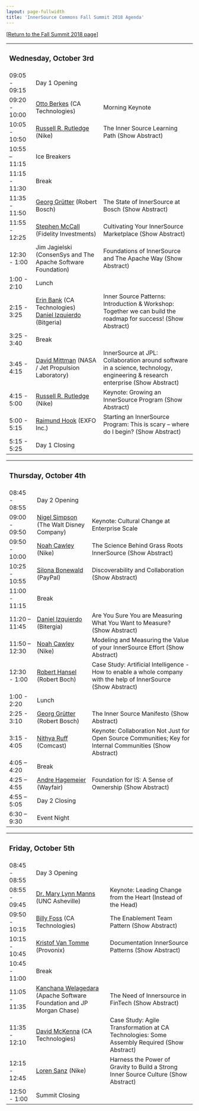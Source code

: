 ```yaml
---
layout: page-fullwidth
title: 'InnerSource Commons Fall Summit 2018 Agenda'
---
```


[[Return to the Fall Summit 2018 page](/InnerSourceCommons/events/isc-fall-2018/)]

<table class="schedule">
    <tr>
        <td colspan="3">
        <h3>Wednesday, October 3rd</h3>
        </td>
    </tr>
    <tr>
        <td class="time">09:05 - 09:15</td>
        <td colspan="2">
            Day 1 Opening
        </td>
    </tr>
    <tr>
        <td class="time">09:20 - 10:00</td>
        <td class="author"><a href="/InnerSourceCommons/events/isc-fall-2018-speakers#otto_berkes">Otto Berkes</a> <span class="affiliation">(CA Technologies)</span></td>
        <td class="title">
            <span class="keynoteTag">Morning Keynote
            </div>
        </td>
    </tr>
    <tr >
        <td class="time">10:05 - 10:50</td>
        <td class="author"><a href="/InnerSourceCommons/events/isc-fall-2018-speakers#russell_rutledge">Russell R. Rutledge</a><span class="affiliation"> (Nike)</span></td>
        <td class="title">The Inner Source Learning Path
            <span onClick="toggleAbstract('rutledge-1')" class="abstract-toggle">(<a id="rutledge-1-link">Show Abstract</a>)</span>
            <div style="display:none" class="abstract" id="rutledge-1">
Inner source is the application of open source methodologies to internally-developed software. While simple to define, inner source can be difficult to explain and implement successfully.
Many engineers lack the background in open source and the ideas and mechanics of open code development. Even those with that background face a new set of constraints and motivations when trying to work openly within the enterprise.

The Inner Source Learning path gives a simple, easy to understand introduction to inner source. It introduces key terms, concepts, and principles for effective inner sourcing along with explanations and real examples. It is intended to bring newcomers up to speed as well as provide those with experience a common vocabulary to use when discussing more advanced concepts.

The Inner Source Learning path will be freely hosted by O'Reilly Media at https://www.safaribooksonline.com/learning-paths for your use and sharing. More advanced segments of the learning path are forthcoming, and we'll outline how you can get involved.            
            </div>
        </td>
    </tr>
    <tr >
        <td class="time">10:55 – 11:15</td>
        <td colspan="2">Ice Breakers</td>
    </tr>
    <tr >
        <td class="time">11:15 - 11:30</td>
        <td colspan="2">Break</td>
    </tr>
    <tr>
        <td class="time">11:35 - 11:50</td>
        <td><a href="/InnerSourceCommons/events/isc-fall-2018-speakers#georg_gruetter">Georg Gr&uuml;tter</a> <span class="affiliation"> (Robert Bosch)</span></td>
        <td class="title">The State of InnerSource at Bosch
            <span onClick="toggleAbstract('gr&uuml;tter-1')" class="abstract-toggle">(<a id="gr&uuml;tter-1-link">Show Abstract</a>)</span>
            <div style="display:none" class="abstract" id="gr&uuml;tter-1">
In this session, I will share insights into recent developments of InnerSource at Bosch, including metrics on collaboration, changes in InnerSource governance as well as lessons learned from nine years of InnerSource at Bosch.
            </div>
        </td>
    </tr>
    <tr>
        <td class="time">11:55 - 12:25</td>
        <td class="author"><a href="/InnerSourceCommons/events/isc-fall-2018-speakers#stephen_mccall">Stephen McCall</a> <span class="affiliation"> (Fidelity Investments)</span></td>
        <td class="title">Cultivating Your InnerSource Marketplace
            <span onClick="toggleAbstract('mccall-1')" class="abstract-toggle">(<a id="mccall-1-link">Show Abstract</a>)</span>
            <div style="display:none" class="abstract" id="mccall-1">
Establishing an InnerSource program inherently implies creating a supply and demand scenario.  Failing to satisfy the needs of this marketplace can fundamentally limit your program's effectiveness.  Creating systems of discoverability that allow project owners to easily connect with potential contributors can yield unexpected benefits.
            </div>
        </td>
    </tr>
    <tr>
        <td class="time">12:30 - 1:00</td>
        <td class="author">Jim Jagielski<span class="affiliation"> (ConsenSys and The Apache Software Foundation)</span></td>
        <td class="title">Foundations of InnerSource and The Apache Way
             <span onClick="toggleAbstract('jagielski-1')" class="abstract-toggle">(<a id="jagielski-1-link">Show Abstract</a>)</span>
            <div style="display:none" class="abstract" id="jagielski-1">
Join this session to learn about the best practices of Open Source via a deep dive into The Apache Way, which serve as the inspiration for InnerSource.
            </div>
        </td>
    </tr>
    <tr>
        <td class="time">1:00 - 2:10</td>
        <td colspan="2">Lunch</td>
    </tr>
    <tr>
        <td class="time">2:15 - 3:25</td>
        <td class="author">
            <a href="/InnerSourceCommons/events/isc-fall-2018-speakers#erin_bank">Erin Bank</a> <span class="affiliation"> (CA Technologies)</span><br/>
            <a href="/InnerSourceCommons/events/isc-fall-2018-speakers#daniel_izquierdo">Daniel Izquierdo</a> <span class="affiliation"> (Bitgeria)</span></td>
        <td class="title">Inner Source Patterns: Introduction & Workshop: Together we can build the roadmap for success!
            <span onClick="toggleAbstract('bank-1')" class="abstract-toggle">(<a id="bank-1-link">Show Abstract</a>)</span>
            <div style="display:none" class="abstract" id="bank-1">
Those of us establishing InnerSource programs encounter similar problems. Developing Patterns is a way of capturing proven solutions to these problems.  This workshop will provide a brief introduction of the InnerSource patterns, and the standard components of patterns. Then we’ll break out into groups to draft patterns for pervasive problems.  Let’s work together and provide solutions for the larger community!
            </div>
        </td>
        </tr>
    <tr >
        <td class="time">3:25 - 3:40</td>
        <td colspan="2">Break</td>
    </tr>
    <tr>
        <td class="time">3:45 - 4:15</td>
        <td class="author"><a href="/InnerSourceCommons/events/isc-fall-2018-speakers#david_mittman">David Mittman</a> <span class="affiliation">(NASA / Jet Propulsion Laboratory)</span></td>
        <td class="title">InnerSource at JPL: Collaboration around software in a science, technology, engineering & research enterprise
            <span onClick="toggleAbstract('mittman-1')" class="abstract-toggle">(<a id="mittman-1-link">Show Abstract</a>)</span>
            <div style="display:none" class="abstract" id="mittman-1">
In 2013, a number of employees at NASA's Jet Propulsion Laboratory believed that the tools that were so successfully supporting the open source community could have significant benefits for our software development community at JPL. Core to this belief was the theory that the JPL software development community was similar to the open source community in the way it operates. This theory has been put into practice in a number of companies, and is known as InnerSource.  
            </div>
        </td>
    </tr>
    <tr>
        <td class="time">4:15 - 5:00</td>
       <td class="author"><a href="/InnerSourceCommons/events/isc-fall-2018-speakers#russell_rutledge">Russell R. Rutledge</a><span class="affiliation"> (Nike)</span></td>
        <td class="title"><span class="keynoteTag">Keynote:</span> Growing an InnerSource Program
            <span onClick="toggleAbstract('rutledge-2')" class="abstract-toggle">(<a id="rutledge-2-link">Show Abstract</a>)</span>
            <div style="display:none" class="abstract" id="rutledge-2">
"Inner source is a great idea! Go do inner source!" You're the dedicated champion for inner source in your company. What do you do now? How do you realistically affect the behavior of dozens or hundreds of teams to the point where robust and pervasive inner sourcing is a normal part of the way that engineering is done? This presentation shares principles, practical anecdotes, and relatable examples on this situation gleaned from experience at Nike. While not claiming all of the answers, it is insightful summary of over a year of work in the area.
            </div>
        </td>
    </tr>
    <tr>
        <td class="time">5:00 - 5:15</td>
        <td class="author">
            <a href="/InnerSourceCommons/events/isc-fall-2018-speakers#raimund_hook">Raimund Hook</a> <span class="affiliation">(EXFO Inc.)</span></td>
        <td class="title">Starting an InnerSource Program: This is scary – where do I begin?
            <span onClick="toggleAbstract('hook-1')" class="abstract-toggle">(<a id="hook-1-link">Show Abstract</a>)</span>
            <div style="display:none" class="abstract" id="hook-1">
I’ve long been a proponent of software reuse, sharing, and breaking down of silos, but it wasn’t until this year (2018) that I was introduced to InnerSource as a formal concept. At the same time, my company was advertising internally for somebody to start building an InnerSource program internally. I felt that it was a position designed for me.
This talk is about the 9-month journey I’ve had since the beginning of the year. During this time, I’ve encountered people all over our global organization. Most of them are overwhelmingly positive about this concept of InnerSource. Fortunately, I’m in an environment where it’s not only supported by upper management but being actively encouraged. At the ISC Spring Summit, I met several people who were interested in starting up an InnerSource program, but not sure what to do first. This presentation is designed to kickstart offline discussion around a future series of talks related to how to start a program. 
            </div>
        </td>
    </tr>
    <tr>
        <td class="time">5:15 - 5:25</td>
        <td colspan="2">Day 1 Closing</td>
    </tr>
</table>

<table class="schedule">
    <tr>
        <td colspan="3">
        <h3>Thursday, October 4th</h3>
        </td>
    </tr>
    <tr>
        <td class="time">08:45 - 08:55</td>
        <td colspan="2" >
            Day 2 Opening
        </td>
    </tr>
    <tr>
        <td class="time">09:00 - 09:50</td>
        <td class="author"><a href="/InnerSourceCommons/events/isc-fall-2018-speakers#nigel_simpson">Nigel Simpson</a> <span class="affiliation">(The Walt Disney Company)</span></td>
        <td class="title">
            <span class="keynoteTag">Keynote: </span>Cultural Change at Enterprise Scale</span>
            </div>
        </td>
    </tr>
    <tr>
        <td class="time">09:50 - 10:00</td>
        <td class="author"><a href="/InnerSourceCommons/events/isc-fall-2018-speakers#noah_cawley">Noah Cawley</a><span class="affiliation"> (Nike)</span></td>
        <td class="title">The Science Behind Grass Roots InnerSource
            <span onClick="toggleAbstract('cawley-1')" class="abstract-toggle">(<a id="cawley-1-link">Show Abstract</a>)</span>
            <div style="display:none" class="abstract" id="cawley-1">
At Nike, we've chosen a bottom-up, grass roots strategy for our InnerSource effort. We strive to achieve horizontal adoption of InnerSource tools and practice before advocating up Nike's organizational hierarchy. Recent work in social networks and network dynamics suggest there is more than intuition and anecdotes behind this strategy. In this session, we will review the science behind behavior change and connect the theoretical and experimental evidence to our own experience running an InnerSource effort.            
            </div>
        </td>
    </tr>
    <tr>
        <td class="time">10:25 - 10:55</td>
        <td class="author"><a href="/InnerSourceCommons/events/isc-fall-2018-speakers#silona_bonewald">Silona Bonewald</a><span class="affiliation"> (PayPal)</span></td>
        <td class="title">Discoverability and Collaboration
            <span onClick="toggleAbstract('bonewald-1')" class="abstract-toggle">(<a id="bonewald-1-link">Show Abstract</a>)</span>
            <div style="display:none" class="abstract" id="bonewald-1">
This session will discuss how to find teams that are ready to practice InnerSource together.  It will also explore how to prove to middle management that it is safe to collaborate across BUs.   
            </div>
        </td>
        </tr>
    <tr>
        <td class="time">11:00 - 11:15</td>
        <td colspan="2">Break</td>
            </div>
        </td>
    </tr>
    <tr>
        <td class="time">11:20 – 11:45</td>
        <td class="author"><a href="/InnerSourceCommons/events/isc-fall-2018-speakers#daniel_izquierdo">Daniel Izquierdo</a><span class="affiliation"> (Bitergia)</span></td>
                   <td class="title">Are You Sure You are Measuring What You Want to Measure?
            <span onClick="toggleAbstract('izquierdo-1')" class="abstract-toggle">(<a id=" izquierdo-1-link">Show Abstract</a>)</span>
            <div style="display:none" class="abstract" id="izquierdo-1">
Cheating on metrics is easy. And it happens that from time to time we realize that the metrics that we thought were the right ones, are in reality the wrong ones. 
This talk will analyze one of the first steps that everyone is measuring in the InnerSource initiative, and these are the contributions. There are of course several types of them, and not only source code: reviews, edits in a wiki, or conversations in asynchrounous channels. However, how can we sure that we all mean the same when we measure those contributions? Does a commit have the same meaning for everyone? Have we ever thought about automated actions by bots, merge commits, or people adding tabs to the source code? And even more, is better to measure commits than source code lines? And what about files?
            </div>
        </td>
    </tr>
        <tr>
        <td class="time">11:50 – 12:30</td>
        <td class="author"><a href="/InnerSourceCommons/events/isc-fall-2018-speakers#noah_cawley">Noah Cawley</a><span class="affiliation"> (Nike)</span></td>
                    <td class="title"> Modeling and Measuring the Value of your InnerSource Effort
            <span onClick="toggleAbstract('cawley-2')" class="abstract-toggle">(<a id="cawley-2-link">Show Abstract</a>)</span>
            <div style="display:none" class="abstract" id="cawley-2">
How do you explain the value InnerSource brings an organization? How do you determine whether your InnerSource effort is successful in delivering that value? In this session we will explain how we model the value of InnerSource at Nike and how we go about measuring it.
            </div>
        </td>
    </tr>
    <tr>
        <td class="time">12:30 - 1:00</td>
        <td class="author"><a href="/InnerSourceCommons/events/isc-fall-2018-speakers#robert_hansel">Robert Hansel</a> <span class="affiliation">(Robert Boch)</span></td>
        <td class="title"> Case Study: Artificial Intelligence - How to enable a whole company with the help of InnerSource
            <span onClick="toggleAbstract('hansel-1')" class="abstract-toggle">(<a id="hansel-1-link">Show Abstract</a>)</span>
            <div style="display:none" class="abstract" id="hansel-1">
InnerSource - what we call Bosch Internal Open Source (BIOS) internally - is a great tool for a variety of use cases in a corporate setup. One of them being internal training where we think InnerSource is quite a natural fit. The enabling team of the Bosch Center for Artificial Intelligence has the challenging mission to spread knowledge about AI within Bosch. One of the approaches which we use to tackle that challenge is to build up an InnerSource learning community. Apart from providing details on the first steps we took, we will also give some insights on the preconditions which are key for a successful InnerSource project and give a brief overview about the next steps we're going to take.
            </div>
        </td>
    </tr>
    <tr>
        <td class="time">1:00 - 2:20</td>
        <td colspan="2">Lunch</td>
    </tr>
    <tr>
        <td class="time">2:25 - 3:10</td>
        <td><a href="/InnerSourceCommons/events/isc-fall-2018-speakers#georg_gruetter">Georg Gr&uuml;tter</a> <span class="affiliation">(Robert Bosch)</span></td>
        <td class="title">The Inner Source Manifesto
            <span onClick="toggleAbstract('gr&uuml;tter-2')" class="abstract-toggle">(<a id="gr&uuml;tter-2-link">Show Abstract</a>)</span>
            <div style="display:none" class="abstract" id="'gr&uuml;tter-2">
During this collaborative session, we will review, discuss, and collaborate on the latest draft of the InnerSource Manifesto, created by the InnerSource Commons community.
             </div>
        </td>
    </tr>
    <tr>
    <td class="time">3:15 - 4:05</td>
        <td class="author"><a href="/InnerSourceCommons/events/isc-fall-2018-speakers#nithya_ruff">Nithya Ruff</a> <span class="affiliation">(Comcast)</span></td>
        <td class="title">
            <span class="keynoteTag">Keynote: </span>Collaboration Not Just for Open Source Communities; Key for Internal Communities</span> 
             <span onClick="toggleAbstract('ruff-1')" class="abstract-toggle">(<a id="ruff-1-link">Show Abstract</a>)</span>
            <div style="display:none" class="abstract" id="ruff-1">
Bringing down silos in companies, creating strong and scalable competencies in development requires intentional community building.  Internal community building can also strengthen skills in creating broader communities when companies open source projects. Comcast has been working in open source since the early 2000s and on practices that improve engineering effectiveness. Nithya will share some of these practices and how it is creating stronger and inclusive internal communities. 
            </div>
        </td>
        </tr>
    <tr>
        <td class="time">4:05 – 4:20</td>
        <td colspan="2">Break</td>
    </tr>
    <tr>
        <td class="time">4:25 – 4:55</td>
        <td class="author">
            <a href="/InnerSourceCommons/events/isc-fall-2018-speakers#andre_hagemeier">Andre Hagemeier</a> <span class="affiliation">(Wayfair)</span></td>
                    <td class="title"> Foundation for IS: A Sense of Ownership
            <span onClick="toggleAbstract('hagemeier-1')" class="abstract-toggle">(<a id="hagemeier-1-link">Show Abstract</a>)</span>
            <div style="display:none" class="abstract" id="hagemeier-1">
Join this session to hear about what we have learned at Wayfair, when we tried to launch an Innersource program at a company with well over 1300 engineers and a single monolithic code base. We'll talk about why a common understanding and a clear definition of ownership is a fundamental pre-requisite for any Innersource initiative, and how company politics can sometimes threaten to derail such initiatives.
            </div>
        </td>
    </tr>
    <tr>
        <td class="time">4:55 – 5:05</td>
        <td colspan="2">Day 2 Closing</td>
    </div>
        </td>
    </tr>
    <tr>
        <td class="time">6:30 – 9:30</td>
        <td colspan="2">Event Night</td>
 </tr>
</table>

<table class="schedule">
    <tr>
        <td colspan="3">
        <h3>Friday, October 5th</h3>
        </td>
    </tr>
    <tr>
        <td class="time">08:45 - 08:55</td>
        <td colspan="2" >
            Day 3 Opening
        </td>
    </tr>
    <tr>
        <td class="time">08:55 - 09:45</td>
        <td class="author"><a href="/InnerSourceCommons/events/isc-fall-2018-speakers#mary lynn_manns">Dr. Mary Lynn Manns</a> <span class="affiliation">(UNC Asheville)</span></td>
        <td class="title"><span class="keynoteTag">Keynote:</span> Leading Change from the Heart (Instead of the Head)
            </div>
        </td>
    </tr>
    <tr>
        <td class="time">09:50 - 10:15</td>
           <td class="author"><a href="/InnerSourceCommons/events/isc-fall-2018-speakers#billy_foss">Billy Foss</a> <span class="affiliation">(CA Technologies)</span></td>
        <td class="title">The Enablement Team Pattern
            <span onClick="toggleAbstract('foss-1')" class="abstract-toggle">(<a id="foss-1-link">Show Abstract</a>)</span>
            <div style="display:none" class="abstract" id="foss-1">
Operations teams need to adopt automation to scale. The development background and operational knowledge required to build these automations can be hard to find. We will discuss a pattern that uses inner source to create these automations using an enablement team. The enablement team builds the initial automation using tools that are easy to learn and publishes them in shared source control. The automation is exposed via GUI for easy execution. By having open visibility to the code and easy execution, we can create a culture where the operations team can increase their expertise in the automation and eventually assumes ownership. The open culture enabling operations teams to learn these development skills also addresses a critical gap in the workforce.            
            </div>
        </td>
    </tr>
      <tr>
        <td class="time">10:15 - 10:45</td>
        <td><a href="/InnerSourceCommons/events/isc-fall-2018-speakers#kristof_van tomme">Kristof Van Tomme</a> <span class="affiliation">(Provonix)</span></td>
        <td class="title">Documentation InnerSource Patterns             
<span onClick="toggleAbstract('van tomme-1')" class="abstract-toggle">(<a id="van tomme-1-link">Show Abstract</a>)</span>
            <div style="display:none" class="abstract" id="van tomme-1">
At the European InnerSource Commons event, we held a workshop about the documentation patterns that teams and individuals can follow to get better documentation for their projects. In this talk I will explain the background constraints/forces that documentation projects typically struggle with and give a short introduction to the different candidate patterns such as: Beginners teach, Design first, Readme first, Docs as definition of done, Docs as code (with its subpatterns docs in code and docs also in code), Writers become editors, Docs as innersourcing projects, Docs appreciation, Documentation scaffolds, Activation energy, SDK patterns, Glossary, and Docs as sales. I will also explain which patterns I think apply to Innersourcing projects, and do an attempt to create a decision tree that helps you to choose what documentation patterns could be useful in a given company context.
            </div>
        </td>
      </tr>
        <tr>
        <td class="time">10:45 - 11:00</td>
        <td colspan="2">Break</td>
    </tr>
    <tr>
        <td class="time">11:05 - 11:35</td>
        <td class="author"><a href="/InnerSourceCommons/events/isc-fall-2018-speakers#kanchana_welagedara">Kanchana Welagedara</a> <span class="affiliation">(Apache Software Foundation and JP Morgan Chase)</span></td>
        <td class="title">The Need of Innersource in FinTech
            <span onClick="toggleAbstract('welagedara-1')" class="abstract-toggle">(<a id="welagedara-1-link">Show Abstract</a>)</span>
            <div style="display:none" class="abstract" id="welagedara-1">
In this session, I will deep-dive into the issues that engineering silos cause at large financial tech companies. Silos limit innovation, cause less collaboration amongst engineering teams, contribute to a lack of quality mentorship, limit people skills, and can drive fear to move more current technologies. I will discuss how inner source brings a revolutionary approach to transform such engineering cultures to adopt efficient, collaborative processes, quality mentorship and to create a more organic and innovative software engineering ecosystem overall. 
            </div>
        </td>
    </tr>
    <tr>
        <td class="time">11:35 - 12:10</td>
        <td><a href="/InnerSourceCommons/events/isc-fall-2018-speakers#david_mckenna">David McKenna</a> <span class="affiliation">(CA Technologies)</span></td>
        <td class="title"> Case Study: Agile Transformation at CA Technologies: Some Assembly Required
            <span onClick="toggleAbstract('mckenna-1')" class="abstract-toggle">(<a id="mckenna-1-link">Show Abstract</a>)</span>
            <div style="display:none" class="abstract" id="mckenna-1">
In this session, I will discuss how agile teams implement inner source, and use CA's internal "agile" transformation as a backdrop to share the key mindsets of effective transformation we've learned supporting hundreds of companies in their change journeys.
            </div>
        </td>
    </tr>
    <tr>
        <td class="time">12:15 - 12:45</td>
        <td><a href="/InnerSourceCommons/events/isc-fall-2018-speakers#loren_sanz">Loren Sanz</a> <span class="affiliation">(Nike)</span></td>
        <td class="title"> Harness the Power of Gravity to Build a Strong Inner Source Culture            
            <span onClick="toggleAbstract('sanz-1')" class="abstract-toggle">(<a id="sanz-1-link">Show Abstract</a>)</span>
            <div style="display:none" class="abstract" id="sanz-1">
Gravity is a natural phenomenon that occurs when bodies are in close proximity to one another. It is such a powerful force that rivers and canyons form as a result. We can take a few lessons from this natural phenomenon and apply it to developing inner source culture. Learn to use gravity to harness existing momentum and energy within your organization.            
            </div>
        </td>
    </tr>
    <tr>
        <td class="time">12:50 - 1:00</td>
        <td colspan="2">Summit Closing</td>
    </tr>
</table>

